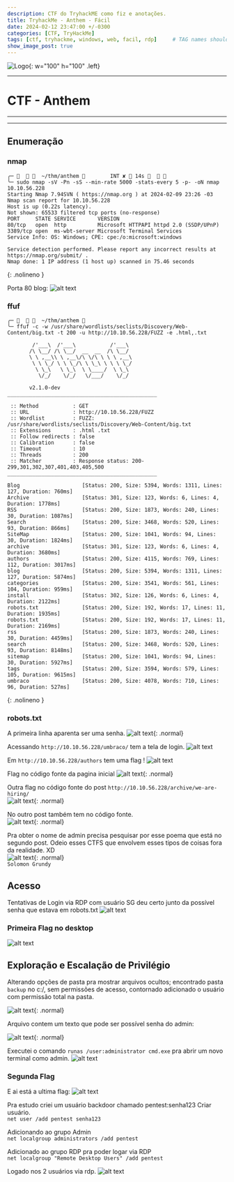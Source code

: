 ```yaml
---
description: CTF do TryhackME como fiz e anotações.
title: TryhackMe - Anthem - Fácil
date: 2024-02-12 23:47:00 +/-0300
categories: [CTF, TryHackMe]
tags: [ctf, tryhackme, windows, web, facil, rdp]     # TAG names should always be lowercase
show_image_post: true
---
```


![Logo](/assets/img/Anthem.gif){: w="100" h="100" .left}

---
# **CTF - Anthem**
---
---
## **Enumeração**


### nmap

```shell
╭─      ~/thm/anthem         INT ✘  14s      
╰─ sudo nmap -sV -Pn -sS --min-rate 5000 -stats-every 5 -p- -oN nmap 10.10.56.228
Starting Nmap 7.94SVN ( https://nmap.org ) at 2024-02-09 23:26 -03
Nmap scan report for 10.10.56.228
Host is up (0.22s latency).
Not shown: 65533 filtered tcp ports (no-response)
PORT     STATE SERVICE       VERSION
80/tcp   open  http          Microsoft HTTPAPI httpd 2.0 (SSDP/UPnP)
3389/tcp open  ms-wbt-server Microsoft Terminal Services
Service Info: OS: Windows; CPE: cpe:/o:microsoft:windows

Service detection performed. Please report any incorrect results at https://nmap.org/submit/ .
Nmap done: 1 IP address (1 host up) scanned in 75.46 seconds
```
{: .nolineno }

Porta 80 blog:
![alt text](/assets/img/anthem1.png)

### ffuf

```shell
╭─      ~/thm/anthem            
╰─ ffuf -c -w /usr/share/wordlists/seclists/Discovery/Web-Content/big.txt -t 200 -u http://10.10.56.228/FUZZ -e .html,.txt

        /'___\  /'___\           /'___\       
       /\ \__/ /\ \__/  __  __  /\ \__/       
       \ \ ,__\\ \ ,__\/\ \/\ \ \ \ ,__\      
        \ \ \_/ \ \ \_/\ \ \_\ \ \ \ \_/      
         \ \_\   \ \_\  \ \____/  \ \_\       
          \/_/    \/_/   \/___/    \/_/       

       v2.1.0-dev
________________________________________________

 :: Method           : GET
 :: URL              : http://10.10.56.228/FUZZ
 :: Wordlist         : FUZZ: /usr/share/wordlists/seclists/Discovery/Web-Content/big.txt
 :: Extensions       : .html .txt 
 :: Follow redirects : false
 :: Calibration      : false
 :: Timeout          : 10
 :: Threads          : 200
 :: Matcher          : Response status: 200-299,301,302,307,401,403,405,500
________________________________________________

Blog                    [Status: 200, Size: 5394, Words: 1311, Lines: 127, Duration: 760ms]
Archive                 [Status: 301, Size: 123, Words: 6, Lines: 4, Duration: 1778ms]
RSS                     [Status: 200, Size: 1873, Words: 240, Lines: 30, Duration: 1087ms]
Search                  [Status: 200, Size: 3468, Words: 520, Lines: 93, Duration: 866ms]
SiteMap                 [Status: 200, Size: 1041, Words: 94, Lines: 30, Duration: 1824ms]
archive                 [Status: 301, Size: 123, Words: 6, Lines: 4, Duration: 3680ms]
authors                 [Status: 200, Size: 4115, Words: 769, Lines: 112, Duration: 3017ms]
blog                    [Status: 200, Size: 5394, Words: 1311, Lines: 127, Duration: 5874ms]
categories              [Status: 200, Size: 3541, Words: 561, Lines: 104, Duration: 959ms]
install                 [Status: 302, Size: 126, Words: 6, Lines: 4, Duration: 2122ms]
robots.txt              [Status: 200, Size: 192, Words: 17, Lines: 11, Duration: 1935ms]
robots.txt              [Status: 200, Size: 192, Words: 17, Lines: 11, Duration: 2169ms]
rss                     [Status: 200, Size: 1873, Words: 240, Lines: 30, Duration: 4459ms]
search                  [Status: 200, Size: 3468, Words: 520, Lines: 93, Duration: 8148ms]
sitemap                 [Status: 200, Size: 1041, Words: 94, Lines: 30, Duration: 5927ms]
tags                    [Status: 200, Size: 3594, Words: 579, Lines: 105, Duration: 9615ms]
umbraco                 [Status: 200, Size: 4078, Words: 710, Lines: 96, Duration: 527ms]
```
{: .nolineno }

### robots.txt
A primeira linha aparenta ser uma senha.
![alt text](/assets/img/anthem2.png){: .normal}

Acessando `http://10.10.56.228/umbraco/` tem a tela de login.
![alt text](/assets/img/anthem3.png)

Em `http://10.10.56.228/authors` tem uma flag !
![alt text](/assets/img/anthem4.png)

Flag no código fonte da pagina inicial
![alt text](/assets/img/anthem5.png){: .normal}

Outra flag no código fonte do post `http://10.10.56.228/archive/we-are-hiring/`  
![alt text](/assets/img/anthem6.png){: .normal}

No outro post também tem no código fonte.  
![alt text](/assets/img/anthem7.png){: .normal}

Pra obter o nome de admin precisa pesquisar por esse poema que está no segundo post.
Odeio esses CTFS que envolvem esses tipos de coisas fora da realidade. XD  
![alt text](/assets/img/anthem8.png){: .normal}  
`Solomon Grundy`  

## **Acesso**
Tentativas de Login via RDP com usuário
SG deu certo junto da possível senha que estava em robots.txt
![alt text](/assets/img/anthem9.png)

### Primeira Flag no desktop
![alt text](/assets/img/anthem10.png)

## **Exploração e Escalação de Privilégio**

Alterando opções de pasta pra mostrar arquivos ocultos; encontrado pasta `backup` no c:/, sem permissões de acesso, contornado adicionado o usuário com permissão total na pasta.  

![alt text](/assets/img/anthem11.png){: .normal}  

Arquivo contem um texto que pode ser possível senha do admin:  

![alt text](/assets/img/anthem12.png){: .normal}  

Executei o comando `runas /user:administrator cmd.exe` pra abrir um novo terminal como admin.
![alt text](/assets/img/anthem13.png)

### Segunda Flag
E ai está a ultima flag:
![alt text](/assets/img/anthem14.png)

Pra estudo criei um usuário backdoor chamado pentest:senha123
Criar usuário.  
`net user /add pentest senha123`  

Adicionando ao grupo Admin  
`net localgroup administrators /add pentest`  

Adicionado ao grupo RDP pra poder logar via RDP  
`net localgroup "Remote Desktop Users" /add pentest`  

Logado nos 2 usuários via rdp.
![alt text](/assets/img/anthem15.png)